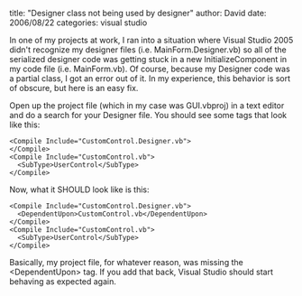 
title: "Designer class not being used by designer"
author: David
date: 2006/08/22
categories: visual studio

In one of my projects at work, I ran into a situation where Visual Studio 2005 didn't recognize my designer files (i.e. MainForm.Designer.vb) so all of the serialized designer code was getting stuck in a new InitializeComponent in my code file (i.e. MainForm.vb). Of course, because my Designer code was a partial class, I got an error out of it. In my experience, this behavior is sort of obscure, but here is an easy fix.

Open up the project file (which in my case was GUI.vbproj) in a text editor and do a search for your Designer file. You should see some tags that look like this:

    <Compile Include="CustomControl.Designer.vb">
    </Compile>
    <Compile Include="CustomControl.vb">
      <SubType>UserControl</SubType>
    </Compile>

Now, what it SHOULD look like is this:

    <Compile Include="CustomControl.Designer.vb">
      <DependentUpon>CustomControl.vb</DependentUpon>
    </Compile>
    <Compile Include="CustomControl.vb">
      <SubType>UserControl</SubType>
    </Compile>

Basically, my project file, for whatever reason, was missing the &lt;DependentUpon&gt; tag. If you add that back, Visual Studio should start behaving as expected again.

